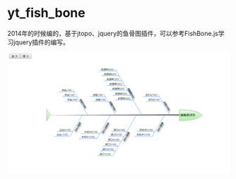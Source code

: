 # yt_fish_bone
2014年的时候编的，基于jtopo、jquery的鱼骨图插件，可以参考FishBone.js学习jquery插件的编写。

![Alt text](https://github.com/limiaogithub/yt_fish_bone/blob/master/fish.png)
